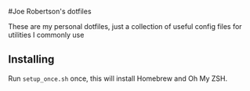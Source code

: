 #Joe Robertson's dotfiles

These are my personal dotfiles, just a collection of useful config files for utilities I commonly use

## Installing

Run `setup_once.sh` once, this will install Homebrew and Oh My ZSH.

